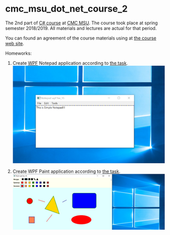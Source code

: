 # cmc_msu_dot_net_course_2

The 2nd part of [C# course](http://msudotnet.ru/) at [CMC MSU](https://cs.msu.ru/en). The course took place at spring semester 2018/2019. All materials and lectures are actual for that period. 

You can found an agreement of the course materials using at [the course web site](http://msudotnet.ru/).

Homeworks:

1. Create [WPF](https://ru.wikipedia.org/wiki/Windows_Presentation_Foundation) Notepad application according to [the task](https://github.com/axreldable/cmc_msu_dot_net_course_2/blob/master/hw/notepad/Task15.pdf).
![alt text](https://github.com/axreldable/cmc_msu_dot_net_course_2/blob/master/hw/notepad_task/Notepad.png)

1. Create WPF Paint application according to [the task](https://github.com/axreldable/cmc_msu_dot_net_course_2/blob/master/hw/paint_task/Task19.pdf).
![alt text](https://github.com/axreldable/cmc_msu_dot_net_course_2/blob/master/hw/paint_task/Paint.png)
